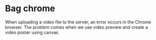# Bag chrome
When uploading a video file to the server, an error occurs in the Chrome browser. 
The problem comes when we use video preview and create a video poster using canvas.
